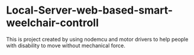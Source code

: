 # Local-Server-web-based-smart-weelchair-controll
This is project created by using nodemcu and motor drivers to help people with disability to move without mechanical force.
